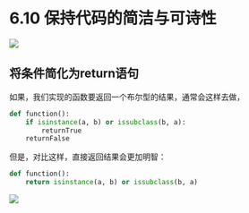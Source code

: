 # 6.10 保持代码的简洁与可诗性

![](http://image.iswbm.com/20200804124133.png)

## 将条件简化为return语句

如果，我们实现的函数要返回一个布尔型的结果，通常会这样去做，

```python
def function():
    if isinstance(a, b) or issubclass(b, a):
        returnTrue
    returnFalse
```

但是，对比这样，直接返回结果会更加明智：

```python
def function():
    return isinstance(a, b) or issubclass(b, a)
```



![](http://image.iswbm.com/20200607174235.png)